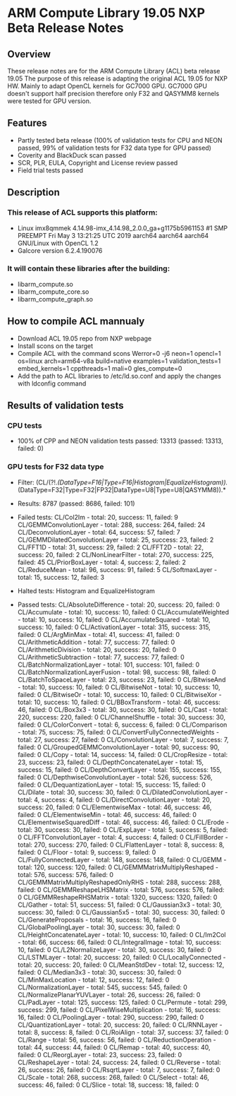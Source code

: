 # ARM Compute Library 19.05 NXP Beta Release Notes

## Overview
These release notes are for the ARM Compute Library (ACL) beta release 19.05
The purpose of this release is adapting the original ACL 19.05 for NXP HW. Mainly to adapt OpenCL kernels for GC7000 GPU. GC7000 GPU doesn't support half precision therefore only F32 and QASYMM8 kernels were tested for GPU version.


## Features
- Partly tested beta release (100% of validation tests for CPU and NEON passed, 99% of validation tests for F32 data type for GPU passed)
- Coverity and BlackDuck scan passed
- SCR, PLR, EULA, Copyright and License review passed
- Field trial tests passed

## Description
### This release of ACL supports this platform:

- Linux imx8qmmek 4.14.98-imx_4.14.98_2.0.0_ga+g1175b5961153 #1 SMP PREEMPT Fri May 3 13:21:25 UTC 2019 aarch64 aarch64 aarch64 GNU/Linux with OpenCL 1.2
- Galcore version 6.2.4.190076
### It will contain these libraries after the building:
- libarm_compute.so 
- libarm_compute_core.so
- libarm_compute_graph.so

## How to compile ACL mannualy
- Download ACL 19.05 repo from NXP webpage
- Install scons on the target
- Compile ACL with the command
scons Werror=0 -j6 neon=1 opencl=1 os=linux arch=arm64-v8a build=native examples=1 validation_tests=1 embed_kernels=1 cppthreads=1 mali=0 gles_compute=0
- Add the path to ACL libraries to /etc/ld.so.conf and apply the changes with ldconfig command

## Results of validation tests
### CPU tests
- 100% of CPP and NEON validation tests passed: 13313 (passed: 13313, failed: 0)

### GPU tests for F32 data type
- Filter: (CL/(?!.*(DataType=F16|Type=F16|Histogram|EqualizeHistogram)).*(DataType=F32|Type=F32|FP32|DataType=U8|Type=U8|QASYMM8)).*
- Results: 8787 (passed: 8686, failed: 101)

- Failed tests:
CL/Col2Im - total: 20, success: 11, failed: 9
CL/GEMMConvolutionLayer - total: 288, success: 264, failed: 24
CL/DeconvolutionLayer - total: 64, success: 57, failed: 7
CL/GEMMDilatedConvolutionLayer - total: 25, success: 23, failed: 2
CL/FFT1D - total: 31, success: 29, failed: 2
CL/FFT2D - total: 22, success: 20, failed: 2
CL/NonLinearFilter - total: 270, success: 225, failed: 45
CL/PriorBoxLayer - total: 4, success: 2, failed: 2
CL/ReduceMean - total: 96, success: 91, failed: 5
CL/SoftmaxLayer - total: 15, success: 12, failed: 3

- Halted tests:
Histogram and EqualizeHistogram

- Passed tests:
CL/AbsoluteDifference - total: 20, success: 20, failed: 0
CL/Accumulate - total: 10, success: 10, failed: 0
CL/AccumulateWeighted - total: 10, success: 10, failed: 0
CL/AccumulateSquared - total: 10, success: 10, failed: 0
CL/ActivationLayer - total: 315, success: 315, failed: 0
CL/ArgMinMax - total: 41, success: 41, failed: 0
CL/ArithmeticAddition - total: 77, success: 77, failed: 0
CL/ArithmeticDivision - total: 20, success: 20, failed: 0
CL/ArithmeticSubtraction - total: 77, success: 77, failed: 0
CL/BatchNormalizationLayer - total: 101, success: 101, failed: 0
CL/BatchNormalizationLayerFusion - total: 98, success: 98, failed: 0
CL/BatchToSpaceLayer - total: 23, success: 23, failed: 0
CL/BitwiseAnd - total: 10, success: 10, failed: 0
CL/BitwiseNot - total: 10, success: 10, failed: 0
CL/BitwiseOr - total: 10, success: 10, failed: 0
CL/BitwiseXor - total: 10, success: 10, failed: 0
CL/BBoxTransform - total: 46, success: 46, failed: 0
CL/Box3x3 - total: 30, success: 30, failed: 0
CL/Cast - total: 220, success: 220, failed: 0
CL/ChannelShuffle - total: 30, success: 30, failed: 0
CL/ColorConvert - total: 6, success: 6, failed: 0
CL/Comparison - total: 75, success: 75, failed: 0
CL/ConvertFullyConnectedWeights - total: 27, success: 27, failed: 0
CL/ConvolutionLayer - total: 7, success: 7, failed: 0
CL/GroupedGEMMConvolutionLayer - total: 90, success: 90, failed: 0
CL/Copy - total: 14, success: 14, failed: 0
CL/CropResize - total: 23, success: 23, failed: 0
CL/DepthConcatenateLayer - total: 15, success: 15, failed: 0
CL/DepthConvertLayer - total: 155, success: 155, failed: 0
CL/DepthwiseConvolutionLayer - total: 526, success: 526, failed: 0
CL/DequantizationLayer - total: 15, success: 15, failed: 0
CL/Dilate - total: 30, success: 30, failed: 0
CL/DilatedConvolutionLayer - total: 4, success: 4, failed: 0
CL/DirectConvolutionLayer - total: 20, success: 20, failed: 0
CL/ElementwiseMax - total: 46, success: 46, failed: 0
CL/ElementwiseMin - total: 46, success: 46, failed: 0
CL/ElementwiseSquaredDiff - total: 46, success: 46, failed: 0
CL/Erode - total: 30, success: 30, failed: 0
CL/ExpLayer - total: 5, success: 5, failed: 0
CL/FFTConvolutionLayer - total: 4, success: 4, failed: 0
CL/FillBorder - total: 270, success: 270, failed: 0
CL/FlattenLayer - total: 8, success: 8, failed: 0
CL/Floor - total: 9, success: 9, failed: 0
CL/FullyConnectedLayer - total: 148, success: 148, failed: 0
CL/GEMM - total: 120, success: 120, failed: 0
CL/GEMMMatrixMultiplyReshaped - total: 576, success: 576, failed: 0
CL/GEMMMatrixMultiplyReshapedOnlyRHS - total: 288, success: 288, failed: 0
CL/GEMMReshapeLHSMatrix - total: 576, success: 576, failed: 0
CL/GEMMReshapeRHSMatrix - total: 1320, success: 1320, failed: 0
CL/Gather - total: 51, success: 51, failed: 0
CL/Gaussian3x3 - total: 30, success: 30, failed: 0
CL/Gaussian5x5 - total: 30, success: 30, failed: 0
CL/GenerateProposals - total: 16, success: 16, failed: 0
CL/GlobalPoolingLayer - total: 30, success: 30, failed: 0
CL/HeightConcatenateLayer - total: 10, success: 10, failed: 0
CL/Im2Col - total: 66, success: 66, failed: 0
CL/IntegralImage - total: 10, success: 10, failed: 0
CL/L2NormalizeLayer - total: 30, success: 30, failed: 0
CL/LSTMLayer - total: 20, success: 20, failed: 0
CL/LocallyConnected - total: 20, success: 20, failed: 0
CL/MeanStdDev - total: 12, success: 12, failed: 0
CL/Median3x3 - total: 30, success: 30, failed: 0
CL/MinMaxLocation - total: 12, success: 12, failed: 0
CL/NormalizationLayer - total: 545, success: 545, failed: 0
CL/NormalizePlanarYUVLayer - total: 26, success: 26, failed: 0
CL/PadLayer - total: 125, success: 125, failed: 0
CL/Permute - total: 299, success: 299, failed: 0
CL/PixelWiseMultiplication - total: 16, success: 16, failed: 0
CL/PoolingLayer - total: 290, success: 290, failed: 0
CL/QuantizationLayer - total: 20, success: 20, failed: 0
CL/RNNLayer - total: 8, success: 8, failed: 0
CL/RoiAlign - total: 37, success: 37, failed: 0
CL/Range - total: 56, success: 56, failed: 0
CL/ReductionOperation - total: 44, success: 44, failed: 0
CL/Remap - total: 40, success: 40, failed: 0
CL/ReorgLayer - total: 23, success: 23, failed: 0
CL/ReshapeLayer - total: 24, success: 24, failed: 0
CL/Reverse - total: 26, success: 26, failed: 0
CL/RsqrtLayer - total: 7, success: 7, failed: 0
CL/Scale - total: 268, success: 268, failed: 0
CL/Select - total: 46, success: 46, failed: 0
CL/Slice - total: 18, success: 18, failed: 0